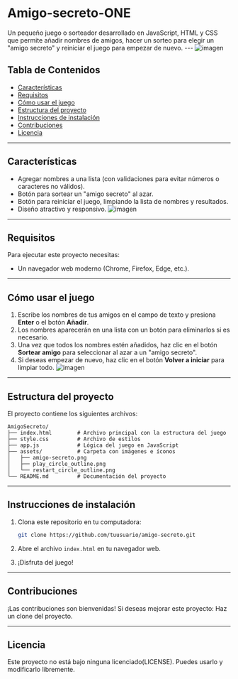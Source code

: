 # Amigo-secreto-ONE

Un pequeño juego o sorteador desarrollado en JavaScript, HTML y CSS que permite añadir nombres de amigos, hacer un sorteo para elegir un "amigo secreto" y reiniciar el juego para empezar de nuevo. ---
![imagen](https://github.com/user-attachments/assets/be9f5fea-6c82-42fe-b8af-c40a97e2ade6)


## Tabla de Contenidos
- [Características](#características)
- [Requisitos](#requisitos)
- [Cómo usar el juego](#cómo-usar-el-juego)
- [Estructura del proyecto](#estructura-del-proyecto)
- [Instrucciones de instalación](#instrucciones-de-instalación)
- [Contribuciones](#contribuciones)
- [Licencia](#licencia)

---

## Características
- Agregar nombres a una lista (con validaciones para evitar números o caracteres no válidos).
- Botón para sortear un "amigo secreto" al azar.
- Botón para reiniciar el juego, limpiando la lista de nombres y resultados.
- Diseño atractivo y responsivo.
![imagen](https://github.com/user-attachments/assets/049b0cc4-558b-42e5-a9ad-f40f88d8660d)


---

## Requisitos
Para ejecutar este proyecto necesitas:
- Un navegador web moderno (Chrome, Firefox, Edge, etc.).

---

## Cómo usar el juego
1. Escribe los nombres de tus amigos en el campo de texto y presiona **Enter** o el botón **Añadir**.
2. Los nombres aparecerán en una lista con un botón para eliminarlos si es necesario.
3. Una vez que todos los nombres estén añadidos, haz clic en el botón **Sortear amigo** para seleccionar al azar a un "amigo secreto".
4. Si deseas empezar de nuevo, haz clic en el botón **Volver a iniciar** para limpiar todo.
![imagen](https://github.com/user-attachments/assets/bfaa9c63-b052-4cc4-bf3b-1ca020e0c4a5)

---

## Estructura del proyecto
El proyecto contiene los siguientes archivos:

```
AmigoSecreto/
├── index.html        # Archivo principal con la estructura del juego
├── style.css         # Archivo de estilos
├── app.js            # Lógica del juego en JavaScript
├── assets/           # Carpeta con imágenes e íconos
│   ├── amigo-secreto.png
│   ├── play_circle_outline.png
│   └── restart_circle_outline.png
└── README.md         # Documentación del proyecto
```

---

## Instrucciones de instalación
1. Clona este repositorio en tu computadora:
   ```bash
   git clone https://github.com/tuusuario/amigo-secreto.git
   ```

2. Abre el archivo `index.html` en tu navegador web.

3. ¡Disfruta del juego!

---

## Contribuciones
¡Las contribuciones son bienvenidas! Si deseas mejorar este proyecto:
Haz un clone del proyecto.

---

## Licencia
Este proyecto no está bajo ninguna licenciado(LICENSE). Puedes usarlo y modificarlo libremente.

